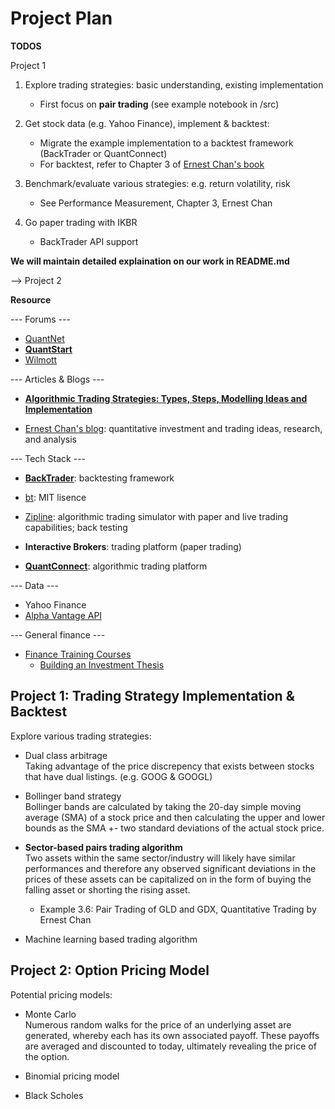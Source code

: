 # Project Plan

**TODOS**

Project 1

1. Explore trading strategies: basic understanding, existing implementation<br>
   - First focus on **pair trading** (see example notebook in /src)

2. Get stock data (e.g. Yahoo Finance), implement & backtest:<br>
   - Migrate the example implementation to a backtest framework (BackTrader or QuantConnect)
   - For backtest, refer to Chapter 3 of [Ernest Chan's book](https://github.com/liyiyan128/Quantitative-Finance-Portfolio-Project/blob/main/Books/Quantitative%20Trading-%20How%20to%20Build%20Your%20Own%20Algorithmic%20Trading%20Business.epub)

3. Benchmark/evaluate various strategies: e.g. return volatility, risk<br>
   - See Performance Measurement, Chapter 3, Ernest Chan

4. Go paper trading with IKBR
   - BackTrader API support

**We will maintain detailed explaination on our work in README.md**

--> Project 2


**Resource**

--- Forums ---

- [QuantNet](https://quantnet.com/)
- [**QuantStart**](https://www.quantstart.com/)
- [Wilmott](https://forum.wilmott.com/)

--- Articles & Blogs ---

- [**Algorithmic Trading Strategies: Types, Steps, Modelling Ideas and Implementation**](https://blog.quantinsti.com/algorithmic-trading-strategies/)

- [Ernest Chan's blog](https://epchan.blogspot.com/): quantitative investment and trading ideas, research, and analysis

--- Tech Stack ---

- [**BackTrader**](https://www.backtrader.com/): backtesting framework
- [bt](https://pmorissette.github.io/bt/): MIT lisence
- [Zipline](https://www.zipline.io/): algorithmic trading simulator with paper and live trading capabilities; back testing

- **Interactive Brokers**: trading platform (paper trading)
- [**QuantConnect**](https://www.quantconnect.com): algorithmic trading platform

--- Data ---

- Yahoo Finance
- [Alpha Vantage API](https://www.alphavantage.co/documentation/#)

--- General finance ---

- [Finance Training Courses](https://www.streetofwalls.com/finance-training-courses/#hedge-fund-training)
    - [Building an Investment Thesis](https://www.streetofwalls.com/finance-training-courses/hedge-fund-training/building-an-investment-thesis/)


## Project 1: Trading Strategy Implementation & Backtest

Explore various trading strategies:

- Dual class arbitrage<br>
  Taking advantage of the price discrepency that exists between stocks that have dual listings. (e.g. GOOG & GOOGL)

- Bollinger band strategy<br>
  Bollinger bands are calculated by taking the 20-day simple moving average (SMA) of a stock price and then calculating the upper and lower bounds as the SMA +- two standard deviations of the actual stock price.

- **Sector-based pairs trading algorithm**<br>
  Two assets within the same sector/industry will likely have similar performances and therefore any observed significant deviations in the prices of these assets can be capitalized on in the form of buying the falling asset or shorting the rising asset.

  - Example 3.6: Pair Trading of GLD and GDX, Quantitative Trading by Ernest Chan

- Machine learning based trading algorithm


## Project 2: Option Pricing Model

Potential pricing models:

- Monte Carlo<br>
  Numerous random walks for the price of an underlying asset are generated, whereby each has its own associated payoff. These payoffs are averaged and discounted to today, ultimately revealing the price of the option.

- Binomial pricing model

- Black Scholes

